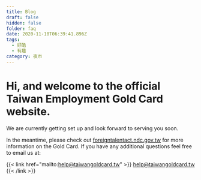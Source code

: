 ```yaml
---
title: Blog
draft: false
hidden: false
folder: faq
date: 2020-11-10T06:39:41.896Z
tags:
  - 好酷
  - 有趣
category: 夜市
---
```


# Hi, and welcome to the official Taiwan Employment Gold Card website.

We are currently getting set up and look forward to serving you soon.

In the meantime, please check out [foreigntalentact.ndc.gov.tw](https://foreigntalentact.ndc.gov.tw/) for more information on the Gold Card. If you have any additional questions feel free to email us at:

{{< link href="mailto:help@taiwangoldcard.tw" >}}
help@taiwangoldcard.tw
{{< /link >}}
